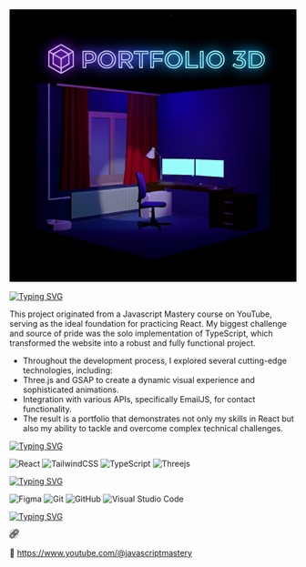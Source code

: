 <img src='/public/images/portfolio_3d_thumb.jpg'>

[![Typing SVG](https://readme-typing-svg.demolab.com?font=BBH+Sans+Hegarty&pause=1000&color=00E9F7&width=435&lines=About+the+project)](https://git.io/typing-svg)

<p> This project originated from a Javascript Mastery course on YouTube, serving as the ideal foundation for practicing React. My biggest challenge and source of pride was the solo implementation of TypeScript, which transformed the website into a robust and fully functional project.
 </p>

<p> 
<ul>
  <li>
    Throughout the development process, I explored several cutting-edge technologies, including:
  </li>
    <li>
    Three.js and GSAP to create a dynamic visual experience and sophisticated animations.
  </li>
    
  <li>
    Integration with various APIs, specifically EmailJS, for contact functionality. 
  </li>
    
  <li>
    The result is a portfolio that demonstrates not only my skills in React but also my ability to tackle and overcome complex technical challenges.
  </li>
</ul>
</p>

[![Typing SVG](https://readme-typing-svg.demolab.com?font=BBH+Sans+Hegarty&pause=1000&color=00E9F7&width=435&lines=Technologies)](https://git.io/typing-svg)

![React](https://img.shields.io/badge/react-%2320232a.svg?style=for-the-badge&logo=react&logoColor=%2361DAFB)
![TailwindCSS](https://img.shields.io/badge/tailwindcss-%2338B2AC.svg?style=for-the-badge&logo=tailwind-css&logoColor=white)
![TypeScript](https://img.shields.io/badge/typescript-%23007ACC.svg?style=for-the-badge&logo=typescript&logoColor=white)
![Threejs](https://img.shields.io/badge/threejs-black?style=for-the-badge&logo=three.js&logoColor=white)




[![Typing SVG](https://readme-typing-svg.demolab.com?font=BBH+Sans+Hegarty&pause=1000&color=00E9F7&width=435&lines=Tools)](https://git.io/typing-svg)

![Figma](https://img.shields.io/badge/figma-%23F24E1E.svg?style=for-the-badge&logo=figma&logoColor=white)
![Git](https://img.shields.io/badge/git-%23F05033.svg?style=for-the-badge&logo=git&logoColor=white)
![GitHub](https://img.shields.io/badge/github-%23121011.svg?style=for-the-badge&logo=github&logoColor=white)
![Visual Studio Code](https://img.shields.io/badge/Visual%20Studio%20Code-0078d7.svg?style=for-the-badge&logo=visual-studio-code&logoColor=white)

[![Typing SVG](https://readme-typing-svg.demolab.com?font=BBH+Sans+Hegarty&pause=1000&color=00E9F7&width=435&lines=Author)](https://git.io/typing-svg)

<img src='/public/images/link.png'> 

<span>🔗</span> 
<a target="_blank" href="https://www.youtube.com/@javascriptmastery">https://www.youtube.com/@javascriptmastery
</a>


